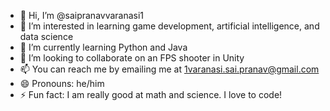 - 👋 Hi, I’m @saipranavvaranasi1
- 👀 I’m interested in learning game development, artificial intelligence, and data science
- 🌱 I’m currently learning Python and Java
- 💞️ I’m looking to collaborate on an FPS shooter in Unity
- 📫 You can reach me by emailing me at 1varanasi.sai.pranav@gmail.com
- 😄 Pronouns: he/him
- ⚡ Fun fact: I am really good at math and science. I love to code!

<!---
saipranavvaranasi1/saipranavvaranasi1 is a ✨ special ✨ repository because its `README.md` (this file) appears on your GitHub profile.
You can click the Preview link to take a look at your changes.
--->

